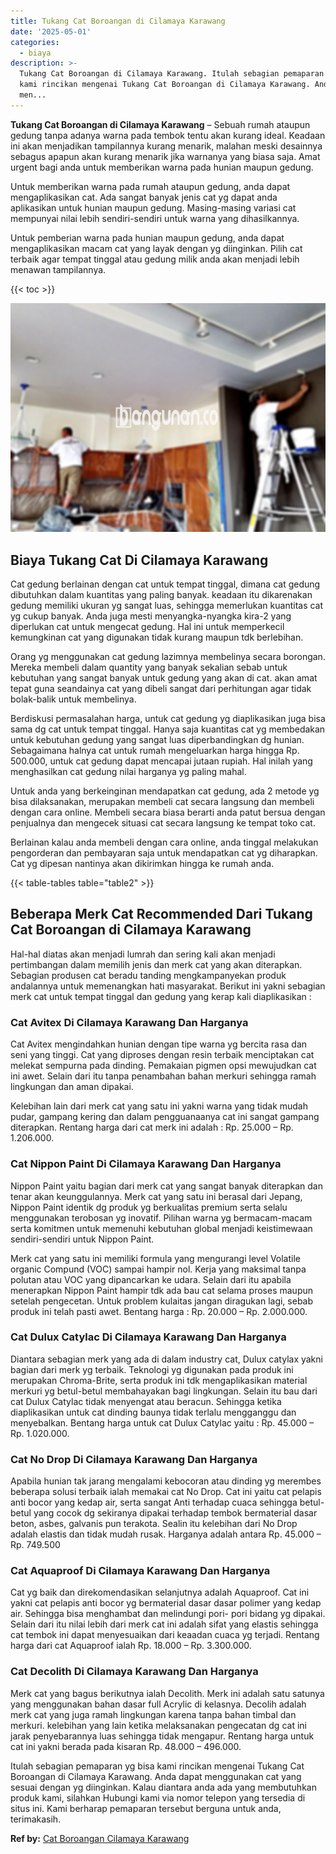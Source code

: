 ```yaml
---
title: Tukang Cat Boroangan di Cilamaya Karawang
date: '2025-05-01'
categories:
  - biaya
description: >-
  Tukang Cat Boroangan di Cilamaya Karawang. Itulah sebagian pemaparan yg bisa
  kami rincikan mengenai Tukang Cat Boroangan di Cilamaya Karawang. Anda dapat
  men...
---
```


**Tukang Cat Boroangan di Cilamaya Karawang** – Sebuah rumah ataupun gedung tanpa adanya warna pada tembok tentu akan kurang ideal. Keadaan ini akan menjadikan tampilannya kurang menarik, malahan meski desainnya sebagus apapun akan kurang menarik jika warnanya yang biasa saja. Amat urgent bagi anda untuk memberikan warna pada hunian maupun gedung.

Untuk memberikan warna pada rumah ataupun gedung, anda dapat mengaplikasikan cat. Ada sangat banyak jenis cat yg dapat anda aplikasikan untuk hunian maupun gedung. Masing-masing variasi cat mempunyai nilai lebih sendiri-sendiri untuk warna yang dihasilkannya.

Untuk pemberian warna pada hunian maupun gedung, anda dapat mengaplikasikan macam cat yang layak dengan yg diinginkan. Pilih cat terbaik agar tempat tinggal atau gedung milik anda akan menjadi lebih menawan tampilannya.

{{< toc >}}

![Tukang Cat Boroangan di Cilamaya Karawang](/images/jasa-cat-murah27.png)

## Biaya Tukang Cat Di Cilamaya Karawang

Cat gedung berlainan dengan cat untuk tempat tinggal, dimana cat gedung dibutuhkan dalam kuantitas yang paling banyak. keadaan itu dikarenakan gedung memiliki ukuran yg sangat luas, sehingga memerlukan kuantitas cat yg cukup banyak. Anda juga mesti menyangka-nyangka kira-2 yang diperlukan cat untuk mengecat gedung. Hal ini untuk memperkecil kemungkinan cat yang digunakan tidak kurang maupun tdk berlebihan.

Orang yg menggunakan cat gedung lazimnya membelinya secara borongan. Mereka membeli dalam quantity yang banyak sekalian sebab untuk kebutuhan yang sangat banyak untuk gedung yang akan di cat. akan amat tepat guna seandainya cat yang dibeli sangat dari perhitungan agar tidak bolak-balik untuk membelinya.

Berdiskusi permasalahan harga, untuk cat gedung yg diaplikasikan juga bisa sama dg cat untuk tempat tinggal. Hanya saja kuantitas cat yg membedakan untuk kebutuhan gedung yang sangat luas diperbandingkan dg hunian. Sebagaimana halnya cat untuk rumah mengeluarkan harga hingga Rp. 500.000, untuk cat gedung dapat mencapai jutaan rupiah. Hal inilah yang menghasilkan cat gedung nilai harganya yg paling mahal.

Untuk anda yang berkeinginan mendapatkan cat gedung, ada 2 metode yg bisa dilaksanakan, merupakan membeli cat secara langsung dan membeli dengan cara online. Membeli secara biasa berarti anda patut bersua dengan penjualnya dan mengecek situasi cat secara langsung ke tempat toko cat.

Berlainan kalau anda membeli dengan cara online, anda tinggal melakukan pengorderan dan pembayaran saja untuk mendapatkan cat yg diharapkan. Cat yg dipesan nantinya akan dikirimkan hingga ke rumah anda.

{{< table-tables table="table2" >}}

## Beberapa Merk Cat Recommended Dari Tukang Cat Boroangan di Cilamaya Karawang

Hal-hal diatas akan menjadi lumrah dan sering kali akan menjadi pertimbangan dalam memilih jenis dan merk cat yang akan diterapkan. Sebagian produsen cat beradu tanding mengkampanyekan produk andalannya untuk memenangkan hati masyarakat. Berikut ini yakni sebagian merk cat untuk tempat tinggal dan gedung yang kerap kali diaplikasikan :

### Cat Avitex Di Cilamaya Karawang Dan Harganya

Cat Avitex mengindahkan hunian dengan tipe warna yg bercita rasa dan seni yang tinggi. Cat yang diproses dengan resin terbaik menciptakan cat melekat sempurna pada dinding. Pemakaian pigmen opsi mewujudkan cat ini awet. Selain dari itu tanpa penambahan bahan merkuri sehingga ramah lingkungan dan aman dipakai.

Kelebihan lain dari merk cat yang satu ini yakni warna yang tidak mudah pudar, gampang kering dan dalam pengguanaanya cat ini sangat gampang diterapkan. Rentang harga dari cat merk ini adalah : Rp. 25.000 – Rp. 1.206.000.

### Cat Nippon Paint Di Cilamaya Karawang Dan Harganya

Nippon Paint yaitu bagian dari merk cat yang sangat banyak diterapkan dan tenar akan keunggulannya. Merk cat yang satu ini berasal dari Jepang, Nippon Paint identik dg produk yg berkualitas premium serta selalu menggunakan terobosan yg inovatif. Pilihan warna yg bermacam-macam serta komitmen untuk memenuhi kebutuhan global menjadi keistimewaan sendiri-sendiri untuk Nippon Paint.

Merk cat yang satu ini memiliki formula yang mengurangi level Volatile organic Compund (VOC) sampai hampir nol. Kerja yang maksimal tanpa polutan atau VOC yang dipancarkan ke udara. Selain dari itu apabila menerapkan Nippon Paint hampir tdk ada bau cat selama proses maupun setelah pengecetan. Untuk problem kulaitas jangan diragukan lagi, sebab produk ini telah pasti awet. Bentang harga : Rp. 20.000 – Rp. 2.000.000.

### Cat Dulux Catylac Di Cilamaya Karawang Dan Harganya

Diantara sebagian merk yang ada di dalam industry cat, Dulux catylax yakni bagian dari merk yg terbaik. Teknologi yg digunakan pada produk ini merupakan Chroma-Brite, serta produk ini tdk mengaplikasikan material merkuri yg betul-betul membahayakan bagi lingkungan. Selain itu bau dari cat Dulux Catylac tidak menyengat atau beracun. Sehingga ketika diaplikasikan untuk cat dinding baunya tidak terlalu mengganggu dan menyebalkan. Bentang harga untuk cat Dulux Catylac yaitu : Rp. 45.000 – Rp. 1.020.000.

### Cat No Drop Di Cilamaya Karawang Dan Harganya

Apabila hunian tak jarang mengalami kebocoran atau dinding yg merembes beberapa solusi terbaik ialah memakai cat No Drop. Cat ini yaitu cat pelapis anti bocor yang kedap air, serta sangat Anti terhadap cuaca sehingga betul-betul yang cocok dg sekiranya dipakai terhadap tembok bermaterial dasar beton, asbes, galvanis pun terakota. Sealin itu kelebihan dari No Drop adalah elastis dan tidak mudah rusak. Harganya adalah antara Rp. 45.000 – Rp. 749.500

### Cat Aquaproof Di Cilamaya Karawang Dan Harganya

Cat yg baik dan direkomendasikan selanjutnya adalah Aquaproof. Cat ini yakni cat pelapis anti bocor yg bermaterial dasar dasar polimer yang kedap air. Sehingga bisa menghambat dan melindungi pori- pori bidang yg dipakai. Selain dari itu nilai lebih dari merk cat ini adalah sifat yang elastis sehingga cat tembok ini dapat menyesuaikan dari keaadan cuaca yg terjadi. Rentang harga dari cat Aquaproof ialah Rp. 18.000 – Rp. 3.300.000.

### Cat Decolith Di Cilamaya Karawang Dan Harganya

Merk cat yang bagus berikutnya ialah Decolith. Merk ini adalah satu satunya yang menggunakan bahan dasar full Acrylic di kelasnya. Decolih adalah merk cat yang juga ramah lingkungan karena tanpa bahan timbal dan merkuri. kelebihan yang lain ketika melaksanakan pengecatan dg cat ini jarak penyebarannya luas sehingga tidak mengapur. Rentang harga untuk cat ini yakni berada pada kisaran Rp. 48.000 – 496.000.

Itulah sebagian pemaparan yg bisa kami rincikan mengenai Tukang Cat Boroangan di Cilamaya Karawang. Anda dapat menggunakan cat yang sesuai dengan yg diinginkan. Kalau diantara anda ada yang membutuhkan produk kami, silahkan Hubungi kami via nomor telepon yang tersedia di situs ini. Kami berharap pemaparan tersebut berguna untuk anda, terimakasih.

**Ref by:** [Cat Boroangan Cilamaya Karawang](https://id.wikipedia.org/wiki/Cat)
